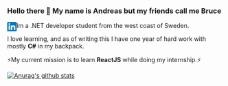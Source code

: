 ### Hello there 👋 My name is Andreas but my friends call me Bruce

<a href="www.linkedin.com/in/andreas-brochs-367653153"> <img align="left" alt="Andreas Brochs LinkedIn" width="22px" src="https://github.com/AndreasBrochs/AndreasBrochs/blob/abc7b904a4f7189f0e422ed73617852346dad9ea/assets/linkedin.svg"/>
</a>




Im a .NET developer student from the west coast of Sweden. 

I love learning, and as of writing this I have one year of hard work with mostly **C#** in my backpack.

⚡My current mission is to learn **ReactJS** while doing my internship.⚡

[![Anurag's github stats](https://github-readme-stats.vercel.app/api?theme=react&username=andreasbrochs)](https://github.com/anuraghazra/github-readme-stats)



<!--
**AndreasBrochs/AndreasBrochs** is a ✨ _special_ ✨ repository because its `README.md` (this file) appears on your GitHub profile.

Here are some ideas to get you started:

- 🔭 I’m currently working on ...
- 🌱 I’m currently learning ...
- 👯 I’m looking to collaborate on ...
- 🤔 I’m looking for help with ...
- 💬 Ask me about ...
- 📫 How to reach me: ...
- 😄 Pronouns: ...
- ⚡ Fun fact: ...
-->
